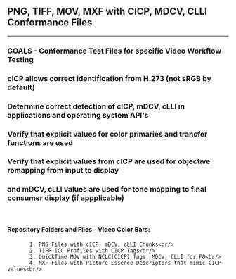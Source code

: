 ## PNG, TIFF, MOV, MXF with CICP, MDCV, CLLI Conformance Files<br/>
---
### GOALS - Conformance Test Files for specific Video Workflow Testing
### cICP allows correct identification from H.273 (not sRGB by default)
### Determine correct detection of cICP, mDCV, cLLI in applications and operating system API's
### Verify that explicit values for color primaries and transfer functions are used
### Verify that explicit values from cICP are used for objective remapping from input to display
### and mDCV, cLLI values are used for tone mapping to final consumer display (if appplicable)
<br/>

#### Repository Folders and Files - Video Color Bars:<br/>
           1. PNG Files with cICP, mDCV, cLLI Chunks<br/>
           2. TIFF ICC Profiles with CICP Tags<br/>
           3. QuickTime MOV with NCLC(CICP) Tags, MDCV, CLLI for PQ<br/>
           4. MXF Files with Picture Essence Descriptors that mimic CICP values<br/>
<br/>
